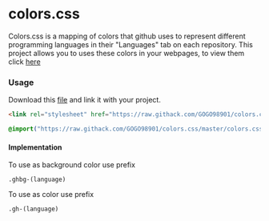 # colors.css
Colors.css is a mapping of colors that github uses to represent different programming languages in their "Languages" tab on each repository. This project allows you to uses these colors in your webpages, to view them click [here](#colors)

### Usage
Download this  [file](https://github.com/GOGO98901/colors.css/blob/master/colors.css) and link it with your project.
```html
<link rel="stylesheet" href="https://raw.githack.com/GOGO98901/colors.css/master/colors.css" />
```
```css
@import("https://raw.githack.com/GOGO98901/colors.css/master/colors.css")
```
#### Implementation
To use as background color use prefix
```
.ghbg-(language)
```
To use as color use prefix
```
.gh-(language)
```
